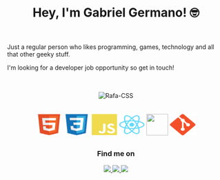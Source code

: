 <h1 align="center"> Hey, I'm Gabriel Germano! 🤓 <br><br> </h1>

<p> Just a regular person who likes programming, games, technology and all that other geeky stuff. </p>
<p>  I'm looking for a developer job opportunity so get in touch! </p>
  
  ##
  
<div align="center">
   <br>
  <img align="center" alt="Rafa-CSS" src="https://i.pinimg.com/originals/4c/d6/ea/4cd6eaa599851725aa5a195d162fb20d.gif">
  <br><br><br>
  <div>
    <img height="50" width="60" src="https://raw.githubusercontent.com/devicons/devicon/master/icons/html5/html5-original.svg">
    <img height="50" width="60" src="https://raw.githubusercontent.com/devicons/devicon/master/icons/css3/css3-original.svg">
    <img height="50" width="60" src="https://raw.githubusercontent.com/devicons/devicon/master/icons/javascript/javascript-plain.svg">
    <img height="50" width="60" src="https://raw.githubusercontent.com/devicons/devicon/master/icons/react/react-original.svg">
    <img height="50" width="50" src="https://www.daggala.com/static/228867c3668e439101821568a8a03b54/19ca5/sc.png">  
    <img height="50" width="60" src="https://raw.githubusercontent.com/devicons/devicon/master/icons/git/git-original.svg">
  <div/>
<div/>
    
  ##
 
  ### Find me on 
  
  <a href="https://www.linkedin.com/in/gabrielgermn/" target="_blank"><img src="https://img.shields.io/badge/-LinkedIn-%230077B5?style=for-the-badge&logo=linkedin&logoColor=white" target="_blank" /> 
  <a href="https://www.instagram.com/bielistired/" target="_blank"><img src="https://img.shields.io/badge/-Instagram-%23E4405F?style=for-the-badge&logo=instagram&logoColor=white" target="_blank" />
  <a href="mailto:gabriel-germano333@hotmail.com" target="_blank"><img src="https://img.shields.io/badge/-Hotmail-%23333?style=for-the-badge&logo=gmail&logoColor=blue" target="_blank" />
